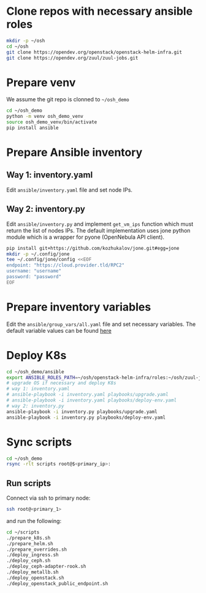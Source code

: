 # Clone repos with necessary ansible roles
```bash
mkdir -p ~/osh
cd ~/osh
git clone https://opendev.org/openstack/openstack-helm-infra.git
git clone https://opendev.org/zuul/zuul-jobs.git
```

# Prepare venv
We assume the git repo is clonned to `~/osh_demo`
```bash
cd ~/osh_demo
python -m venv osh_demo_venv
source osh_demo_venv/bin/activate
pip install ansible
```

# Prepare Ansible inventory

## Way 1: inventory.yaml
Edit `ansible/inventory.yaml` file and set node IPs.

## Way 2: inventory.py
Edit `ansible/inventory.py` and implement `get_vm_ips` function which must return the list of nodes IPs. The default implementation uses jone python module which is a wrapper for pyone (OpenNebula API client).
```bash
pip install git+https://github.com/kozhukalov/jone.git#egg=jone
mkdir -p ~/.config/jone
tee ~/.config/jone/config <<EOF
endpoint: "https://cloud.provider.tld/RPC2"
username: "username"
password: "password"
EOF
```

# Prepare inventory variables
Edit the `ansible/group_vars/all.yaml` file and set necessary variables. The default variable values can be found [here](https://opendev.org/openstack/openstack-helm-infra/src/branch/master/roles/deploy-env/defaults/main.yaml)


# Deploy K8s
```bash
cd ~/osh_demo/ansible
export ANSIBLE_ROLES_PATH=~/osh/openstack-helm-infra/roles:~/osh/zuul-jobs/roles
# upgrade OS if necessary and deploy K8s
# way 1: inventory.yaml
# ansible-playbook -i inventory.yaml playbooks/upgrade.yaml
# ansible-playbook -i inventory.yaml playbooks/deploy-env.yaml
# way 2: inventory.py
ansible-playbook -i inventory.py playbooks/upgrade.yaml
ansible-playbook -i inventory.py playbooks/deploy-env.yaml
```

# Sync scripts
```bash
cd ~/osh_demo
rsync -rlt scripts root@$<primary_ip>:
```

## Run scripts
Connect via ssh to primary node:
```bash
ssh root@<primary_1>
```

and run the following:
```bash
cd ~/scripts
./prepare_k8s.sh
./prepare_helm.sh
./prepare_overrides.sh
./deploy_ingress.sh
./deploy_ceph.sh
./deploy_ceph-adapter-rook.sh
./deploy_metallb.sh
./deploy_openstack.sh
./deploy_openstack_public_endpoint.sh
```
